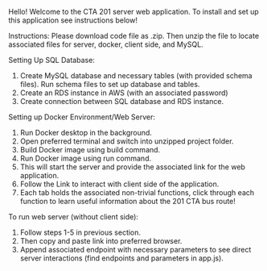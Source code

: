 Hello! Welcome to the CTA 201 server web application. To install and set up this application see instructions below!

Instructions:
Please download code file as .zip. Then unzip the file to locate associated files for server, docker, client side, and MySQL.


Setting Up SQL Database:
1. Create MySQL database and necessary tables (with provided schema files). Run schema files to set up database and tables.
2. Create an RDS instance in AWS (with an associated password)
3. Create connection between SQL database and RDS instance.
   
Setting up Docker Environment/Web Server:
1. Run Docker desktop in the background.
2. Open preferred terminal and switch into unzipped project folder.
3. Build Docker image using build command.
4. Run Docker image using run command.
5. This will start the server and provide the associated link for the web application.
6. Follow the Link to interact with client side of the application.
7. Each tab holds the associated non-trivial functions, click through each function to learn useful information about the 201 CTA bus route!


To run web server (without client side):
1. Follow steps 1-5 in previous section.
2. Then copy and paste link into preferred browser.
3. Append associated endpoint with necessary parameters to see direct server interactions (find endpoints and parameters in app.js).
